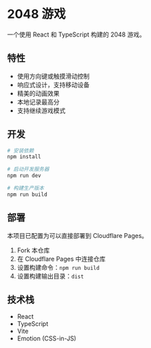# 2048 游戏

一个使用 React 和 TypeScript 构建的 2048 游戏。

## 特性

- 使用方向键或触摸滑动控制
- 响应式设计，支持移动设备
- 精美的动画效果
- 本地记录最高分
- 支持继续游戏模式

## 开发

```bash
# 安装依赖
npm install

# 启动开发服务器
npm run dev

# 构建生产版本
npm run build
```

## 部署

本项目已配置为可以直接部署到 Cloudflare Pages。

1. Fork 本仓库
2. 在 Cloudflare Pages 中连接仓库
3. 设置构建命令：`npm run build`
4. 设置构建输出目录：`dist`

## 技术栈

- React
- TypeScript
- Vite
- Emotion (CSS-in-JS) 